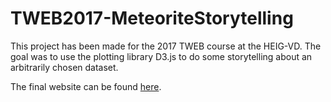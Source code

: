 # TWEB2017-MeteoriteStorytelling
This project has been made for the 2017 TWEB course at the HEIG-VD. The goal was to use the plotting library D3.js to do some storytelling about an arbitrarily chosen dataset.

The final website can be found [here](https://rhod3.github.io/TWEB2017-MeteoriteStorytelling/).

